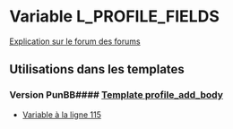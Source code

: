 # Variable L_PROFILE_FIELDS
[Explication sur le forum des forums](http://forum.forumactif.com/t294113-listing-des-variables#L_PROFILE_FIELDS)
## Utilisations dans les templates
### Version PunBB#### [Template profile_add_body](punbb/profile_add_body.md)
* [Variable à la ligne 115](../punbb/profile_add_body.tpl#L115)